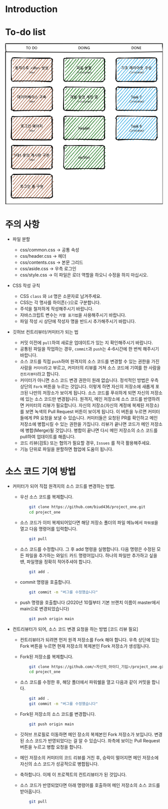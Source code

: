 # Introduction

# To-do list

![IMG](./docs/images/to-do-list.png)


# 주의 사항

- 파일 분할
    - css/common.css    -> 공통 속성
    - css/header.css    -> 헤더
    - css/contents.css  -> 본문 그리드
    - css/aside.css     -> 우측 로그인 
    - css/style.css     -> 이 파일은 로더 역할을 하오니 수정을 하지 마십시오.

- CSS 작성 규칙
    - CSS ```class``` 와 ```id``` 명은 소문자로 남겨주세요. 
    - CSS는 각 명사를 하이픈(-)으로 구분합니다.
    - 주석을 철저하게 작성해주시기 바랍니다.
    - 자바스크립트 변수는 ```카멜 표기법```을 사용해주시기 바랍니다.
    - 파일 작성 시 상단에 작성자 명을 반드시 추가해주시기 바랍니다.

- 깃허브 컨트리뷰터/커미터가 되는 법
    - 커밋 이전에 ```pull```하여 새로운 업데이트가 있는 지 확인해주시기 바랍니다.
    - 공통된 파일을 작업하는 경우, ```commit```과 ```push```는 4-6시간에 한 번씩 해주시기 바랍니다.
    - 소스 코드를 직접 ```push```하여 원격지의 소스 코드를 변경할 수 있는 권한을 가진 사람을 ```커미터```라고 부르고, 커미터의 리뷰를 거쳐 소스 코드에 기여를 한 사람을 ```컨트리뷰터```라고 합니다.
    - 커미터가 아니면 소스 코드 변경 권한이 원래 없습니다. 정석적인 방법은 우측 상단의 ```Fork``` 버튼을 누르는 것입니다. 이렇게 하면 자신의 저장소에 새롭게 포크된 나만의 저장소가 보이게 됩니다. 소스 코드를 푸쉬하게 되면 자신의 저장소에 있는 소스 코드만 변경됩니다.
    원격지, 메인 저장소에 소스 코드를 반영하려면 커미터의 리뷰가 필요합니다. 자신의 저장소(자신의 계정에 복제된 저장소)를 보면 녹색의 Pull Request 버튼이 보이게 됩니다. 이 버튼을 누르면 커미터들에게 PR 요청을 보낼 수 있습니다. 커미터들은 요청된 PR를 확인하고 메인 저장소에 병합시킬 수 있는 권한을 가집니다. 리뷰가 끝나면 코드가 메인 저장소에 병합(Merge)될 것입니다. 병합이 끝나면 다시 메인 저장소의 소스 코드를 pull하여 업데이트를 해줍니다.
    - 코드 리뷰(검토) 또는 협의가 필요할 경우, ```Issues``` 를 적극 활용해주세요.
    - 기능 단위로 파일을 분할하면 협업에 도움이 됩니다. 


# 소스 코드 기여 방법

- 커미터가 되어 직접 원격지의 소스 코드를 변경하는 방법.

    - 우선 소스 코드를 복제합니다.
            
        ```sh
            git clone https://github.com/biud436/project_one.git
            cd project_one
        ```
    
    - 소스 코드가 이미 복제되어있다면 해당 저장소 폴더의 파일 메뉴에서 ```파워셀```을 열고 다음 명령어를 입력합니다. 

        ```sh
            git pull
        ```

    - 소스 코드를 수정합니다. 그 후 add 명령을 실행합니다. 다음 명령은 수정된 모든 파일을 추가하는 와일드 카드 명령어입니다. 하나의 파일만 추가하고 싶을 떈, 파일명을 정확히 적어주셔야 합니다.

        ```sh
            git add .
        ```

    - commit 명령을 호출합니다.

        ```sh
            git commit -m "버그를 수정했습니다"
        ```

    - push 명령을 호출합니다 (2020년 10월부터 기본 브랜치 이름이 master에서 main으로 변경되었습니다)

        ```sh
            git push origin main
        ```

- 컨트리뷰터가 되어, 소스 코드 변경 요청을 하는 방법 [코드 리뷰 필요]

    - 컨트리뷰터가 되려면 먼저 원격 저장소를 Fork 해야 합니다. 우측 상단에 있는 Fork 버튼을 누르면 현재 저장소의 복제본인 Fork 저장소가 생성됩니다. 

    - Fork된 저장소를 복제합니다.

        ```sh
            git clone https://github.com/<자신의_아이디_기입>/project_one.git
            cd project_one
        ```

    - 소스 코드를 수정한 후, 해당 폴더에서 파워쉘을 열고 다음과 같이 커밋을 합니다.

        ```sh
            git add .
            git commit -m "버그를 수정했습니다"
        ```

    - Fork된 저장소의 소스 코드를 변경합니다.

        ```sh
            git push origin main
        ```

    - 깃허브 프로필로 이동하면 메인 장소의 복제본인 Fork 저장소가 보입니다. 변경된 소스 코드가 반영되었다는 걸 알 수 있습니다. 좌측에 보이는 Pull Request 버튼을 누르고 병합 요청을 합니다.

    - 메인 저장소의 커미터의 코드 리뷰를 거친 후, 승락이 떨어지면 메인 저장소에 자신의 소스 코드가 성공적으로 병합됩니다.

    - 축하합니다. 이제 이 프로젝트의 컨트리뷰터가 된 것입니다.

    - 소스 코드가 반영되었다면 아래 명령어를 호출하여 메인 저장소의 소스 코드를 받아옵니다.

        ```sh
            git pull
        ```
